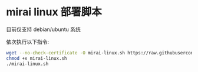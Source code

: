 
# mirai linux 部署脚本
目前仅支持 debian/ubuntu 系统

依次执行以下指令:

```bash
wget --no-check-certificate -O mirai-linux.sh https://raw.githubusercontent.com/cyanray/mirai-linux-deployment/master/mirai-linux.sh
chmod +x mirai-linux.sh
./mirai-linux.sh
```